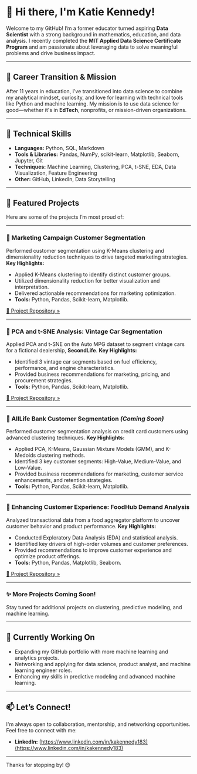 # 👋 Hi there, I'm Katie Kennedy!

Welcome to my GitHub! I’m a former educator turned aspiring **Data Scientist** with a strong background in mathematics, education, and data analysis. I recently completed the **MIT Applied Data Science Certificate Program** and am passionate about leveraging data to solve meaningful problems and drive business impact.

---

## 🚀 Career Transition & Mission
After 11 years in education, I’ve transitioned into data science to combine my analytical mindset, curiosity, and love for learning with technical tools like Python and machine learning. My mission is to use data science for good—whether it's in **EdTech**, nonprofits, or mission-driven organizations.

---

## 🧰 Technical Skills
- **Languages:** Python, SQL, Markdown
- **Tools & Libraries:** Pandas, NumPy, scikit-learn, Matplotlib, Seaborn, Jupyter, Git
- **Techniques:** Machine Learning, Clustering, PCA, t-SNE, EDA, Data Visualization, Feature Engineering
- **Other:** GitHub, LinkedIn, Data Storytelling

---

## 📂 Featured Projects
Here are some of the projects I’m most proud of:

---

### 🎯 Marketing Campaign Customer Segmentation
Performed customer segmentation using K-Means clustering and dimensionality reduction techniques to drive targeted marketing strategies.
**Key Highlights:**
- Applied K-Means clustering to identify distinct customer groups.
- Utilized dimensionality reduction for better visualization and interpretation.
- Delivered actionable recommendations for marketing optimization.
- **Tools:** Python, Pandas, Scikit-learn, Matplotlib.

[🔗 Project Repository »](https://github.com/Katieanne183/Marketing-Campaign-Customer-Segmentation)

---

### 🚗 PCA and t-SNE Analysis: Vintage Car Segmentation
Applied PCA and t-SNE on the Auto MPG dataset to segment vintage cars for a fictional dealership, **SecondLife**.
**Key Highlights:**
- Identified 3 vintage car segments based on fuel efficiency, performance, and engine characteristics.
- Provided business recommendations for marketing, pricing, and procurement strategies.
- **Tools:** Python, Pandas, Scikit-learn, Matplotlib.

[🔗 Project Repository »](https://github.com/Katieanne183/PCA-and-t-SNE-Anaylsis-Vintage-Car-Segmentation)

---

### 🏦 AllLife Bank Customer Segmentation *(Coming Soon)*
Performed customer segmentation analysis on credit card customers using advanced clustering techniques.
**Key Highlights:**
- Applied PCA, K-Means, Gaussian Mixture Models (GMM), and K-Medoids clustering methods.
- Identified 3 key customer segments: High-Value, Medium-Value, and Low-Value.
- Provided business recommendations for marketing, customer service enhancements, and retention strategies.
- **Tools:** Python, Pandas, Scikit-learn, Matplotlib.

---

### 🍴 Enhancing Customer Experience: FoodHub Demand Analysis
Analyzed transactional data from a food aggregator platform to uncover customer behavior and product performance.
**Key Highlights:**
- Conducted Exploratory Data Analysis (EDA) and statistical analysis.
- Identified key drivers of high-order volumes and customer preferences.
- Provided recommendations to improve customer experience and optimize product offerings.
- **Tools:** Python, Pandas, Matplotlib, Seaborn.

[🔗 Project Repository »](https://github.com/Katieanne183/Enhancing-Customer-Experience-FoodHub-Demand-Anyalsis)

---

### ✨ More Projects Coming Soon!
Stay tuned for additional projects on clustering, predictive modeling, and machine learning.

---

## 🎯 Currently Working On
- Expanding my GitHub portfolio with more machine learning and analytics projects.
- Networking and applying for data science, product analyst, and machine learning engineer roles.
- Enhancing my skills in predictive modeling and advanced machine learning.

---

## 📫 Let’s Connect!
I'm always open to collaboration, mentorship, and networking opportunities. Feel free to connect with me:
- **LinkedIn:** [https://www.linkedin.com/in/kakennedy183](https://www.linkedin.com/in/kakennedy183)

---

Thanks for stopping by! 😊
